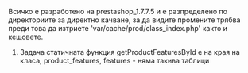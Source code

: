 Всичко е разработено на prestashop_1.7.7.5 и е разпределено по директориите за директно качване, за да видите промените трябва преди това да изтриете 'var/cache/prod/class_index.php'  както и кещовете.

1. Задача статичната функция getProductFeaturesById е на края на класа, product_features, features - няма такива таблици

